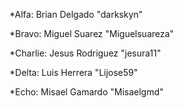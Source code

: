 *Alfa: Brian Delgado "darkskyn"

*Bravo: Miguel Suarez "Miguelsuareza"

*Charlie: Jesus Rodriguez "jesura11"

*Delta: Luis Herrera "Lijose59"

*Echo: Misael Gamardo "Misaelgmd"

